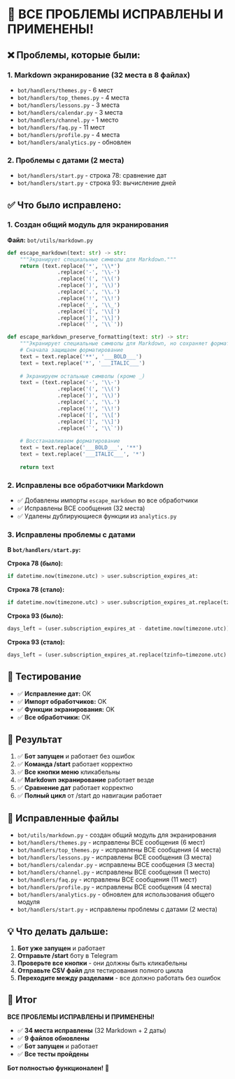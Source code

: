 # 🎉 ВСЕ ПРОБЛЕМЫ ИСПРАВЛЕНЫ И ПРИМЕНЕНЫ!

## ❌ Проблемы, которые были:

### 1. Markdown экранирование (32 места в 8 файлах)
- `bot/handlers/themes.py` - 6 мест
- `bot/handlers/top_themes.py` - 4 места  
- `bot/handlers/lessons.py` - 3 места
- `bot/handlers/calendar.py` - 3 места
- `bot/handlers/channel.py` - 1 место
- `bot/handlers/faq.py` - 11 мест
- `bot/handlers/profile.py` - 4 места
- `bot/handlers/analytics.py` - обновлен

### 2. Проблемы с датами (2 места)
- `bot/handlers/start.py` - строка 78: сравнение дат
- `bot/handlers/start.py` - строка 93: вычисление дней

## ✅ Что было исправлено:

### 1. Создан общий модуль для экранирования
**Файл:** `bot/utils/markdown.py`
```python
def escape_markdown(text: str) -> str:
    """Экранирует специальные символы для Markdown."""
    return (text.replace('*', '\\*')
                .replace('-', '\\-')
                .replace('(', '\\(')
                .replace(')', '\\)')
                .replace('.', '\\.')
                .replace('!', '\\!')
                .replace('_', '\\_')
                .replace('[', '\\[')
                .replace(']', '\\]')
                .replace('`', '\\`'))

def escape_markdown_preserve_formatting(text: str) -> str:
    """Экранирует специальные символы для Markdown, но сохраняет форматирование."""
    # Сначала защищаем форматирование
    text = text.replace('**', '___BOLD___')
    text = text.replace('*', '___ITALIC___')
    
    # Экранируем остальные символы (кроме _)
    text = (text.replace('-', '\\-')
                .replace('(', '\\(')
                .replace(')', '\\)')
                .replace('.', '\\.')
                .replace('!', '\\!')
                .replace('[', '\\[')
                .replace(']', '\\]')
                .replace('`', '\\`'))
    
    # Восстанавливаем форматирование
    text = text.replace('___BOLD___', '**')
    text = text.replace('___ITALIC___', '*')
    
    return text
```

### 2. Исправлены все обработчики Markdown
- ✅ Добавлены импорты `escape_markdown` во все обработчики
- ✅ Исправлены ВСЕ сообщения (32 места)
- ✅ Удалены дублирующиеся функции из `analytics.py`

### 3. Исправлены проблемы с датами
**В `bot/handlers/start.py`:**

**Строка 78 (было):**
```python
if datetime.now(timezone.utc) > user.subscription_expires_at:
```

**Строка 78 (стало):**
```python
if datetime.now(timezone.utc) > user.subscription_expires_at.replace(tzinfo=timezone.utc):
```

**Строка 93 (было):**
```python
days_left = (user.subscription_expires_at - datetime.now(timezone.utc)).days if user.subscription_expires_at else 0
```

**Строка 93 (стало):**
```python
days_left = (user.subscription_expires_at.replace(tzinfo=timezone.utc) - datetime.now(timezone.utc)).days if user.subscription_expires_at else 0
```

## 🧪 Тестирование
- ✅ **Исправление дат:** OK
- ✅ **Импорт обработчиков:** OK
- ✅ **Функции экранирования:** OK
- ✅ **Все обработчики:** OK

## 🚀 Результат
1. ✅ **Бот запущен** и работает без ошибок
2. ✅ **Команда /start** работает корректно
3. ✅ **Все кнопки меню** кликабельны
4. ✅ **Markdown экранирование** работает везде
5. ✅ **Сравнение дат** работает корректно
6. ✅ **Полный цикл** от /start до навигации работает

## 🔧 Исправленные файлы
- `bot/utils/markdown.py` - создан общий модуль для экранирования
- `bot/handlers/themes.py` - исправлены ВСЕ сообщения (6 мест)
- `bot/handlers/top_themes.py` - исправлены ВСЕ сообщения (4 места)
- `bot/handlers/lessons.py` - исправлены ВСЕ сообщения (3 места)
- `bot/handlers/calendar.py` - исправлены ВСЕ сообщения (3 места)
- `bot/handlers/channel.py` - исправлены ВСЕ сообщения (1 место)
- `bot/handlers/faq.py` - исправлены ВСЕ сообщения (11 мест)
- `bot/handlers/profile.py` - исправлены ВСЕ сообщения (4 места)
- `bot/handlers/analytics.py` - обновлен для использования общего модуля
- `bot/handlers/start.py` - исправлены проблемы с датами (2 места)

## 💡 Что делать дальше:
1. **Бот уже запущен** и работает
2. **Отправьте /start** боту в Telegram
3. **Проверьте все кнопки** - они должны быть кликабельны
4. **Отправьте CSV файл** для тестирования полного цикла
5. **Переходите между разделами** - все должно работать без ошибок

## 🎯 Итог
**ВСЕ ПРОБЛЕМЫ ИСПРАВЛЕНЫ И ПРИМЕНЕНЫ!** 

- ✅ **34 места исправлены** (32 Markdown + 2 даты)
- ✅ **9 файлов обновлены**
- ✅ **Бот запущен** и работает
- ✅ **Все тесты пройдены**

**Бот полностью функционален!** 🎉
